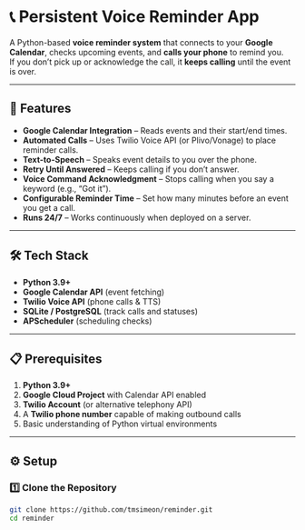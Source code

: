 # 📞 Persistent Voice Reminder App

A Python-based **voice reminder system** that connects to your **Google Calendar**, checks upcoming events, and **calls your phone** to remind you.  
If you don’t pick up or acknowledge the call, it **keeps calling** until the event is over.

---

## 🚀 Features
- **Google Calendar Integration** – Reads events and their start/end times.
- **Automated Calls** – Uses Twilio Voice API (or Plivo/Vonage) to place reminder calls.
- **Text-to-Speech** – Speaks event details to you over the phone.
- **Retry Until Answered** – Keeps calling if you don’t answer.
- **Voice Command Acknowledgment** – Stops calling when you say a keyword (e.g., “Got it”).
- **Configurable Reminder Time** – Set how many minutes before an event you get a call.
- **Runs 24/7** – Works continuously when deployed on a server.

---

## 🛠 Tech Stack
- **Python 3.9+**
- **Google Calendar API** (event fetching)
- **Twilio Voice API** (phone calls & TTS)
- **SQLite / PostgreSQL** (track calls and statuses)
- **APScheduler** (scheduling checks)

---

## 📋 Prerequisites

1. **Python 3.9+**
2. **Google Cloud Project** with Calendar API enabled
3. **Twilio Account** (or alternative telephony API)
4. A **Twilio phone number** capable of making outbound calls
5. Basic understanding of Python virtual environments

---

## ⚙️ Setup

### 1️⃣ Clone the Repository
```bash
git clone https://github.com/tmsimeon/reminder.git
cd reminder
